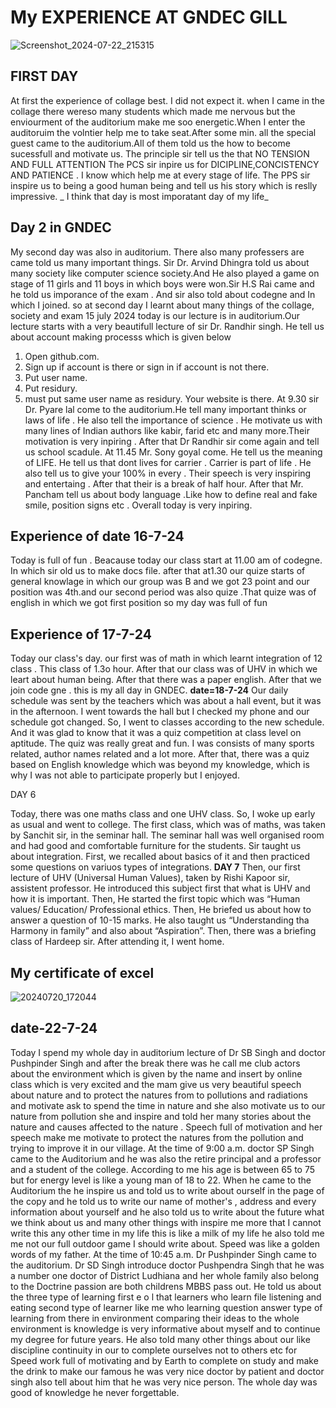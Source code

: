 # My EXPERIENCE AT GNDEC GILL
![Screenshot_2024-07-22_215315](https://github.com/user-attachments/assets/e8f7a490-4602-4226-ba2e-24f118a8792d)

## FIRST DAY
At first the experience of collage best. I did not expect it. when I came in the collage there wereso many students which made me nervous but the enviourment of the auditorium make me soo energetic.When I enter the auditoruim the volntier help me to take seat.After some min. all the special guest came to the auditorium.All of them told us the how to become sucessfull and motivate us. The principle sir tell us the that NO TENSION AND FULL ATTENTION The PCS sir inpire us for DICIPLINE,CONCISTENCY AND PATIENCE . I know which help me at every stage of life. The PPS sir inspire us to being a good human being and tell us his story which is reslly impressive. _ I think that day is most imporatant day of my life_

## Day 2 in GNDEC
My second day was also in auditorium. There also many professers are came told us many important things. Sir Dr. Arvind Dhingra told us about many society like computer science society.And He also played a game on stage of 11 girls and 11 boys in which boys were won.Sir H.S Rai came and he told us imporance of the exam . And sir also told about codegne and In which I joined. so at second day I learnt about many things of the collage, society and exam 15 july 2024 today is our lecture is in auditorium.Our lecture starts with a very beautifull lecture of sir Dr. Randhir singh. He tell us about account making processs which is given below

1. Open github.com.
2. Sign up if account is there or sign in if account is not there.
3. Put user name.
4. Put residury.
5. must put same user name as residury.
Your website is there. 
At 9.30 sir Dr. Pyare lal come to the auditorium.He tell many important thinks or laws of life . He also tell the importance of science . He motivate us with many lines of Indian authors like kabir, farid etc and many more.Their motivation is very inpiring . After that Dr Randhir sir come again and tell us school scadule. At 11.45 Mr. Sony goyal come. He tell us the meaning of LIFE. He tell us that dont lives for carrier . Carrier is part of life . He also tell us to give your 100% in every . Their speech is very inspiring and entertaing . After that their is a break of half hour. After that Mr. Pancham tell us about body language .Like how to define real and fake smile, position signs etc . Overall today is very inpiring.
## Experience of date 16-7-24
Today is full of fun . Beacause today our class start at 11.00 am of codegne. In which sir old us to make docs file. after that at1.30 our quize starts of general knowlage in which our group was B and we got 23 point and our position was 4th.and our second period was also quize .That quize was of english in which we got first position so my day was full of fun
## Experience of 17-7-24
Today our class's day. our first was of math in which learnt integration of 12 class . This class of 1.3o hour. After that our class was of UHV in which we leart about human being. After that there was a paper english. After that we join code gne . this is my all day in GNDEC.
**date=18-7-24**
Our daily schedule was sent by the teachers which was about a hall event, but it was in the afternoon. I went towards the hall but I checked my phone and our schedule got changed. So, I went to classes according to the new schedule. And it was glad to know that it was a quiz competition at class level on aptitude. The quiz was really great and fun. I was consists of many sports related, author names related and a lot more. After that, there was a quiz based on English knowledge which was beyond my knowledge, which is why I was not able to participate properly but I enjoyed.

DAY 6

Today, there was one maths class and one UHV class. So, I woke up early as usual and went to college. The first class, which was of maths, was taken by Sanchit sir, in the seminar hall. The seminar hall was well organised room and had good and comfortable furniture for the students. Sir taught us about integration. First, we recalled about basics of it and then practiced some questions on variuos types of integrations.
**DAY 7**
Then, our first lecture of UHV (Universal Human Values), taken by Rishi Kapoor sir, assistent professor. He introduced this subject first that what is UHV and how it is important. Then, He started the first topic which was “Human values/ Education/ Professional ethics. Then, He briefed us about how to answer a question of 10-15 marks. He also taught us “Understanding tha Harmony in family” and also about “Aspiration”. Then, there was a briefing class of Hardeep sir. After attending it, I went home.


## My certificate of excel

![20240720_172044](https://github.com/user-attachments/assets/b73741ba-6d37-4905-97ef-ef437ff040c2)
## date-22-7-24
Today I spend my whole day in auditorium lecture of Dr SB Singh and doctor Pushpinder Singh and after the break there was he call me club actors about the environment which is given by the name and insert by online class which is very excited and the mam give us very beautiful speech about nature and to protect the natures from to pollutions and radiations and motivate ask to spend the time in nature and she also motivate us to our nature from pollution she and inspire and told her many stories about the nature and causes affected to the nature . Speech full of motivation and her speech make me motivate  to protect the natures from the pollution and trying to improve it in our village.
At the time of 9:00 a.m. doctor SP Singh came to the Auditorium and he was also the retire principal and a professor and a student of the college. According to me his age is between 65 to 75 but for energy level is like a young man of 18 to 22. When he came to the Auditorium the he inspire us and told us to write about ourself in the page of the copy and he told us to write our name  of mother's , address and every information about yourself and he also told us to write about the  future what we think about us and many other things with inspire me more that I cannot write this any other time in my life this is like a milk of my life he also told me me not our full outdoor game I should write about. Speed was like a golden words of my father.
At the time of 10:45 a.m. Dr Pushpinder Singh came to the auditorium. Dr SD Singh introduce doctor Pushpendra Singh that he was a number one doctor of District Ludhiana and her whole family also belong to the Doctrine passion are both childrens MBBS pass out. He told us about the three type of learning first e o l that learners who learn file listening and eating second type of learner like me who learning question answer type of learning from there in environment comparing their ideas to the whole environment is knowledge is very informative about myself and to continue my degree for future years. He also told many other things about our like discipline continuity in our to complete ourselves not to others etc for Speed work full of motivating and by Earth to complete on study and make the drink to make our famous he was very nice doctor by patient and doctor singh also tell about him that he was very nice person. The whole day was good of knowledge he never forgettable.
